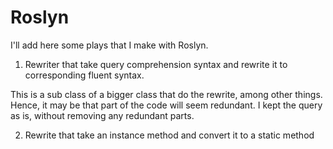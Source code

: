 # Roslyn


I'll add here some plays that I make with Roslyn.

1. Rewriter that take query comprehension syntax and rewrite it to corresponding fluent syntax.

This is a sub class of a bigger class that do the rewrite, among other things.
Hence, it may be that part of the code will seem redundant.
I kept the query as is, without removing any redundant parts.

2. Rewrite that take an instance method and convert it to a static method

